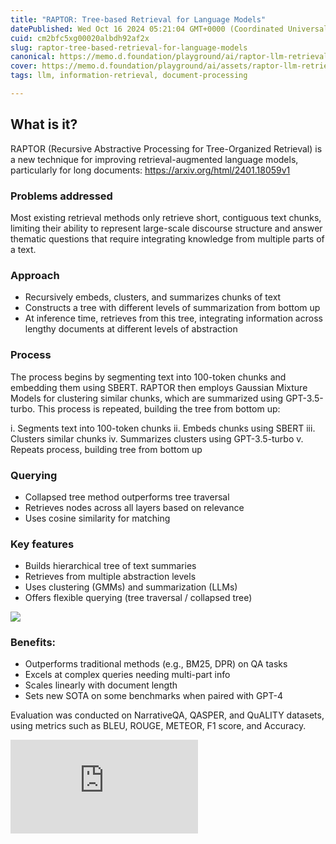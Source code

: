 ```yaml
---
title: "RAPTOR: Tree-based Retrieval for Language Models"
datePublished: Wed Oct 16 2024 05:21:04 GMT+0000 (Coordinated Universal Time)
cuid: cm2bfc5xg00020albdh92af2x
slug: raptor-tree-based-retrieval-for-language-models
canonical: https://memo.d.foundation/playground/ai/raptor-llm-retrieval.md
cover: https://memo.d.foundation/playground/ai/assets/raptor-llm-retrieval-excalidraw.webp
tags: llm, information-retrieval, document-processing

---
```


## What is it?

RAPTOR (Recursive Abstractive Processing for Tree-Organized Retrieval) is a new technique for improving retrieval-augmented language models, particularly for long documents: https://arxiv.org/html/2401.18059v1

### Problems addressed

Most existing retrieval methods only retrieve short, contiguous text chunks, limiting their ability to represent large-scale discourse structure and answer thematic questions that require integrating knowledge from multiple parts of a text.

### Approach

- Recursively embeds, clusters, and summarizes chunks of text
- Constructs a tree with different levels of summarization from bottom up
- At inference time, retrieves from this tree, integrating information across lengthy documents at different levels of abstraction

### Process

The process begins by segmenting text into 100-token chunks and embedding them using SBERT. RAPTOR then employs Gaussian Mixture Models for clustering similar chunks, which are summarized using GPT-3.5-turbo. This process is repeated, building the tree from bottom up:

i. Segments text into 100-token chunks ii. Embeds chunks using SBERT iii. Clusters similar chunks iv. Summarizes clusters using GPT-3.5-turbo v. Repeats process, building tree from bottom up

### Querying

- Collapsed tree method outperforms tree traversal
- Retrieves nodes across all layers based on relevance
- Uses cosine similarity for matching

### Key features

- Builds hierarchical tree of text summaries
- Retrieves from multiple abstraction levels
- Uses clustering (GMMs) and summarization (LLMs)
- Offers flexible querying (tree traversal / collapsed tree)

![](https://memo.d.foundation/playground/ai/assets/raptor-llm-retrieval-excalidraw.webp)

### Benefits:

- Outperforms traditional methods (e.g., BM25, DPR) on QA tasks
- Excels at complex queries needing multi-part info
- Scales linearly with document length
- Sets new SOTA on some benchmarks when paired with GPT-4

Evaluation was conducted on NarrativeQA, QASPER, and QuALITY datasets, using metrics such as BLEU, ROUGE, METEOR, F1 score, and Accuracy.

![](https://memo.d.foundation/playground/ai/assets/raptor-llm-retrieval.pdf)